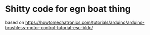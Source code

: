 # Shitty code for egn boat thing

based on https://howtomechatronics.com/tutorials/arduino/arduino-brushless-motor-control-tutorial-esc-bldc/

